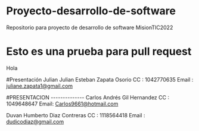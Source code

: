# Proyecto-desarrollo-de-software
Repositorio para proyecto de desarrollo de software MisionTIC2022
# Esto es una prueba para pull request
Hola

#Presentación Julian
Julian Esteban Zapata Osorio
CC : 1042770635
Email : juliane.zapata1@gmail.com

#PRESENTACION --------------
Carlos Andrés Gil Hernandez
CC : 1049648647
Email: Carlos9661@hotmail.com

Duvan Humberto Diaz Contreras
CC : 1118564418
Email : dudicodiaz@gmail.com
